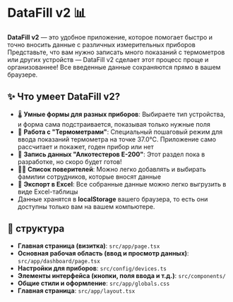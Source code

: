 
# DataFill v2 📊

**DataFill v2** — это удобное приложение, которое помогает быстро и точно вносить данные с различных измерительных приборов
Представьте, что вам нужно записать много показаний с термометров или других устройств — DataFill v2 сделает этот процесс проще и организованнее! 
Все введенные данные сохраняются прямо в вашем браузере.

## ✨ Что умеет DataFill v2?

*   🌡️ **Умные формы для разных приборов**: Выбираете тип устройства, и форма сама подстраивается, показывая только нужные поля
*   🔬 **Работа с "Термометрами"**: Специальный пошаговый режим для ввода показаний термометра на точке 37.0°C. Приложение само рассчитает и покажет, годен прибор или нет
*   📝 **Запись данных "Алкотестеров E-200"**: Этот раздел пока в разработке, но скоро будет готов!
*   🧑‍🔬 **Список поверителей**: Можно легко добавлять и выбирать фамилии сотрудников, которые вносят данные
*   📄 **Экспорт в Excel**: Все собранные данные можно легко выгрузить в виде Excel-таблицы
*   Данные хранятся в **localStorage** вашего браузера, то есть они доступны только вам на вашем компьютере.

## 📁 структура
*   **Главная страница (визитка)**: `src/app/page.tsx`
*   **Основная рабочая область (ввод и просмотр данных)**: `src/app/dashboard/page.tsx`
*   **Настройки для приборов**: `src/config/devices.ts`
*   **Элементы интерфейса (кнопки, поля ввода и т.д.)**: `src/components/`
*   **Общие стили и оформление**: `src/app/globals.css`
*   **Главная страница**: `src/app/layout.tsx`

